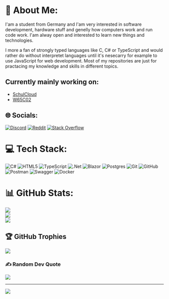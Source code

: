 # 💫 About Me:
I'am a student from Germany and I'am very interested in software development, hardware stuff and genelly how computers work and run code work. I'am alway open and interested to learn new things and technologies.

I more a fan of strongly typed languages like C, C# or TypeScript and would rather do without interpretet languages until it's nesecarry for example to use JavaScript for web development. Most of my repositories are just for practacing my knowledge and skills in different topics.

## Currently mainly working on:
- [SchulCloud](https://github.com/Suiram1701/SchulCloud)
- [W65C02](https://github.com/Suiram1701/W65C02)

## 🌐 Socials:
[![Discord](https://img.shields.io/badge/Discord-%237289DA.svg?logo=discord&logoColor=white)](https://discordapp.com/users/914088677070766113) [![Reddit](https://img.shields.io/badge/Reddit-%23FF4500.svg?logo=Reddit&logoColor=white)](https://reddit.com/user/Suiram2265) [![Stack Overflow](https://img.shields.io/badge/-Stackoverflow-FE7A16?logo=stack-overflow&logoColor=white)](https://stackoverflow.com/users/20339558) 

# 💻 Tech Stack:
![C#](https://img.shields.io/badge/c%23-%23239120.svg?style=for-the-badge&logo=csharp&logoColor=white) ![HTML5](https://img.shields.io/badge/html5-%23E34F26.svg?style=for-the-badge&logo=html5&logoColor=white) ![TypeScript](https://img.shields.io/badge/typescript-%23007ACC.svg?style=for-the-badge&logo=typescript&logoColor=white) ![.Net](https://img.shields.io/badge/.NET-5C2D91?style=for-the-badge&logo=.net&logoColor=white) ![Blazor](https://img.shields.io/badge/blazor-%235C2D91.svg?style=for-the-badge&logo=blazor&logoColor=white) ![Postgres](https://img.shields.io/badge/postgres-%23316192.svg?style=for-the-badge&logo=postgresql&logoColor=white) ![Git](https://img.shields.io/badge/git-%23F05033.svg?style=for-the-badge&logo=git&logoColor=white) ![GitHub](https://img.shields.io/badge/github-%23121011.svg?style=for-the-badge&logo=github&logoColor=white) ![Postman](https://img.shields.io/badge/Postman-FF6C37?style=for-the-badge&logo=postman&logoColor=white) ![Swagger](https://img.shields.io/badge/-Swagger-%23Clojure?style=for-the-badge&logo=swagger&logoColor=white) ![Docker](https://img.shields.io/badge/docker-%230db7ed.svg?style=for-the-badge&logo=docker&logoColor=white)
# 📊 GitHub Stats:
![](https://github-readme-stats.vercel.app/api?username=Suiram1701&theme=dark&hide_border=false&include_all_commits=false&count_private=false)<br/>
![](https://github-readme-streak-stats.herokuapp.com/?user=Suiram1701&theme=dark&hide_border=false)<br/>
![](https://github-readme-stats.vercel.app/api/top-langs/?username=Suiram1701&theme=dark&hide_border=false&include_all_commits=false&count_private=false&layout=compact)

## 🏆 GitHub Trophies
![](https://github-profile-trophy.vercel.app/?username=Suiram1701&theme=radical&no-frame=false&no-bg=false&margin-w=4)

### ✍️ Random Dev Quote
![](https://quotes-github-readme.vercel.app/api?type=horizontal&theme=radical)

---
[![](https://visitcount.itsvg.in/api?id=Suiram1701&icon=0&color=0)](https://visitcount.itsvg.in)

<!-- Proudly created with GPRM ( https://gprm.itsvg.in ) -->
